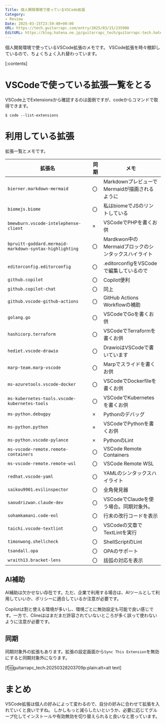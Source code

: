```yaml
---
Title: 個人開発環境で使っているVSCode拡張
Category:
- Review
Date: 2025-03-15T23:59:00+09:00
URL: https://tech.guitarrapc.com/entry/2025/03/15/235900
EditURL: https://blog.hatena.ne.jp/guitarrapc_tech/guitarrapc-tech.hatenablog.com/atom/entry/6802418398339090033
---
```


個人開発環境で使っているVSCode拡張のメモです。
VSCode拡張を時々棚卸しているので、ちょくちょく入れ替わっています。

[:contents]

# VSCodeで使っている拡張一覧をとる

VSCode上でExtensionsから確認するのは面倒ですが、codeからコマンドで取得できます。

```shekk
$ code --list-extensions
```

# 利用している拡張

拡張一覧とメモです。

| 拡張名 | 同期 | メモ |
| --- | --- | --- |
| `bierner.markdown-mermaid` | 〇 | MarkdownプレビューでMermaidが描画されるように |
| `biomejs.biome` | 〇 | 私はbiomeでJSのリントしている |
| `bmewburn.vscode-intelephense-client` | × | VSCodeでPHPを書くお供 |
| `bpruitt-goddard.mermaid-markdown-syntax-highlighting` | 〇 | Mardkwon中のMermaidブロックのシンタックスハイライト |
| `editorconfig.editorconfig` | 〇 | .editorconfigをVSCodeで編集しているので |
| `github.copilot` | 〇 |Copilot便利 |
| `github.copilot-chat` | 〇 | 同上 |
| `github.vscode-github-actions` | 〇 |GitHub Actions Workflowの補助 |
| `golang.go` | 〇 | VSCodeでGoを書くお供 |
| `hashicorp.terraform` | 〇 | VSCodeでTerraformを書くお供 |
| `hediet.vscode-drawio` | 〇 | DrawioはVSCodeで書いています |
| `marp-team.marp-vscode` | 〇 | Marpでスライドを書くお供 |
| `ms-azuretools.vscode-docker` | 〇 | VSCodeでDockerfileを書くお供 |
| `ms-kubernetes-tools.vscode-kubernetes-tools` | 〇 | VSCodeでKubernetesを書くお供 |
| `ms-python.debugpy` | × | Pythonのデバッグ |
| `ms-python.python` | × | VSCodeでPythonを書くお供 |
| `ms-python.vscode-pylance` | × | PythonのLint |
| `ms-vscode-remote.remote-containers` | 〇 | VSCode Remote Containers |
| `ms-vscode-remote.remote-wsl` | 〇 | VSCode Remote WSL |
| `redhat.vscode-yaml` | 〇 | YAMLのシンタックスハイライト |
| `saikou9901.evilinspector` | 〇 | 全角発見器 |
| `saoudrizwan.claude-dev` | 〇 | VSCodeでClaudeを使う場合。同期対象外。 |
| `sohamkamani.code-eol` | 〇 | 行末の改行コードを表示 |
| `taichi.vscode-textlint` | 〇 | VSCodeの文章でTextLintを実行 |
| `timonwong.shellcheck` | 〇 | ShellScriptのLint |
| `tsandall.opa` | 〇 | OPAのサポート |
| `wraith13.bracket-lens` | 〇 | 括弧の対応を表示 |

## AI補助

AI補助は欠かせない存在です。ただ、企業で利用する場合は、AIツールとして利用していいか、ポリシーに適合しているか注意が必要です。

Copilotは割と使える環境が多いし、環境ごとに無効設定も可能で良い感じです。一方で、Clineははまだまだ許容されていないところが多く誤って使わないように注意が必要です。

## 同期

同期対象外の拡張もあります。拡張の設定画面から`Sync This Extension`を無効にすると同期対象外になります。

[f:id:guitarrapc_tech:20250328203709p:plain:alt=alt text]

# まとめ

VSCode拡張は個人の好みによって変わるので、自分の好みに合わせて拡張を入れていくと良いですね。
しかしもっと減らしたいというか、必要に応じてグループ化してインストールや有効無効を切り替えられると良いなと思っています。
